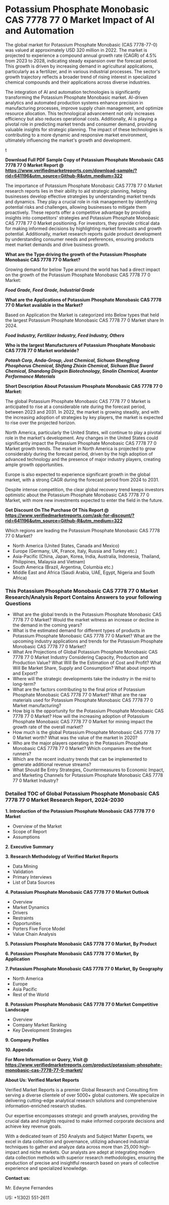 <meta name="title" content="Global Potassium Phosphate Monobasic CAS 7778 77 0 Market Impact of AI and Automation"><meta name="description" content="The global market for Potassium Phosphate Monobasic (CAS 7778-77-0) was valued at approximately USD 320 million in 2022. The market is projected to experience a compou"><meta name="title" content="Potassium Phosphate Monobasic CAS 7778 77 0 Market Size, Share, Scope, Trends, Growth, Opportunities, Analysis, Forecast"><h1>Potassium Phosphate Monobasic CAS 7778 77 0 Market Impact of AI and Automation</h1><p>The global market for Potassium Phosphate Monobasic (CAS 7778-77-0) was valued at approximately USD 320 million in 2022. The market is projected to experience a compound annual growth rate (CAGR) of 4.5% from 2023 to 2028, indicating steady expansion over the forecast period. This growth is driven by increasing demand in agricultural applications, particularly as a fertilizer, and in various industrial processes. The sector's growth trajectory reflects a broader trend of rising interest in specialized chemical compounds and their applications across diverse industries.</p><p>The integration of AI and automation technologies is significantly transforming the Potassium Phosphate Monobasic market. AI-driven analytics and automated production systems enhance precision in manufacturing processes, improve supply chain management, and optimize resource allocation. This technological advancement not only increases efficiency but also reduces operational costs. Additionally, AI is playing a pivotal role in predicting market trends and consumer demand, providing valuable insights for strategic planning. The impact of these technologies is contributing to a more dynamic and responsive market environment, ultimately influencing the market's growth and development.</p>t</p><p id="" class=""><strong>Download Full PDF Sample Copy of Potassium Phosphate Monobasic CAS 7778 77 0 Market Report @ <a href="https://www.verifiedmarketreports.com/download-sample/?rid=641196&utm_source=Github-R&utm_medium=322" target="_blank">https://www.verifiedmarketreports.com/download-sample/?rid=641196&utm_source=Github-R&utm_medium=322</a></strong></p><p>The importance of&nbsp;Potassium Phosphate Monobasic CAS 7778 77 0 Market research reports lies in their ability to aid strategic planning, helping businesses develop effective strategies by understanding market trends and dynamics. They play a crucial role in risk management by identifying potential risks and challenges, allowing businesses to mitigate them proactively. These reports offer a competitive advantage by providing insights into competitors' strategies and Potassium Phosphate Monobasic CAS 7778 77 0 Market positioning. For investors, they provide critical data for making informed decisions by highlighting market forecasts and growth potential. Additionally, market research reports guide product development by understanding consumer needs and preferences, ensuring products meet market demands and drive business growth.</p><p><strong>What are the&nbsp;Type driving the growth of the Potassium Phosphate Monobasic CAS 7778 77 0 Market?</strong></p><p id="" class="">Growing demand for below Type around the world has had a direct impact on the growth of the Potassium Phosphate Monobasic CAS 7778 77 0 Market:</p><em><strong>Food Grade, Feed Grade, Industrial Grade</strong></em></p><strong>What are the&nbsp;Applications&nbsp;of Potassium Phosphate Monobasic CAS 7778 77 0 Market available in the Market?</strong></p><p id="" class="">Based on Application the Market is categorized into Below types that held the largest Potassium Phosphate Monobasic CAS 7778 77 0 Market share In 2024.</p><em><strong>Food Industry, Fertilizer Industry, Feed Industry, Others</strong></em></p><strong>Who is the largest Manufacturers of Potassium Phosphate Monobasic CAS 7778 77 0 Market worldwide?</strong></p><p><em><strong>Potash Corp, Anda-Group, Jost Chemical, Sichuan Shengfeng Phosphorus Chemical, Shifang Zhixin Chemical, Sichuan Blue Sword Chemical, Shandong Dingxin Biotechnology, Sinolin Chemical, Avantor Performance Materials</strong></em></p><p id="" class=""><strong>Short Description About Potassium Phosphate Monobasic CAS 7778 77 0 Market:</strong></p><p>The global Potassium Phosphate Monobasic CAS 7778 77 0 Market is anticipated to rise at a considerable rate during the forecast period, between 2023 and 2031. In 2022, the market is growing steadily, and with the increasing adoption of strategies by key players, the market is expected to rise over the projected horizon.</p><p>North America, particularly the United States, will continue to play a pivotal role in the market's development. Any changes in the United States could significantly impact the Potassium Phosphate Monobasic CAS 7778 77 0 Market growth trends. The market in North America is projected to grow considerably during the forecast period, driven by the high adoption of advanced technology and the presence of major industry players, creating ample growth opportunities.</p><p>Europe is also expected to experience significant growth in the global market, with a strong CAGR during the forecast period from 2024 to 2031.</p><p>Despite intense competition, the clear global recovery trend keeps investors optimistic about the Potassium Phosphate Monobasic CAS 7778 77 0 Market, with more new investments expected to enter the field in the future.</p><p id="" class=""><strong>Get Discount On The Purchase Of This Report @ <a href="https://www.verifiedmarketreports.com/ask-for-discount/?rid=641196&utm_source=Github-R&utm_medium=322" target="_blank">https://www.verifiedmarketreports.com/ask-for-discount/?rid=641196&utm_source=Github-R&utm_medium=322</a></strong></p>Which regions are leading the Potassium Phosphate Monobasic CAS 7778 77 0 Market?</p><ul><li>North America (United States, Canada and Mexico)</li><li>Europe (Germany, UK, France, Italy, Russia and Turkey etc.)</li><li>Asia-Pacific (China, Japan, Korea, India, Australia, Indonesia, Thailand, Philippines, Malaysia and Vietnam)</li><li>South America (Brazil, Argentina, Columbia etc.)</li><li>Middle East and Africa (Saudi Arabia, UAE, Egypt, Nigeria and South Africa)</li></ul><h3 id="" class="">This Potassium Phosphate Monobasic CAS 7778 77 0 Market Research/Analysis Report Contains Answers to your following Questions</h3><ul><li>What are the global trends in the Potassium Phosphate Monobasic CAS 7778 77 0 Market? Would the market witness an increase or decline in the demand in the coming years?</li><li>What is the estimated demand for different types of products in Potassium Phosphate Monobasic CAS 7778 77 0 Market? What are the upcoming industry applications and trends for the Potassium Phosphate Monobasic CAS 7778 77 0 Market?</li><li>What Are Projections of Global Potassium Phosphate Monobasic CAS 7778 77 0 Market Industry Considering Capacity, Production and Production Value? What Will Be the Estimation of Cost and Profit? What Will Be Market Share, Supply and Consumption? What about imports and Export?</li><li>Where will the strategic developments take the industry in the mid to long-term?</li><li>What are the factors contributing to the final price of Potassium Phosphate Monobasic CAS 7778 77 0 Market? What are the raw materials used for Potassium Phosphate Monobasic CAS 7778 77 0 Market manufacturing?</li><li>How big is the opportunity for the Potassium Phosphate Monobasic CAS 7778 77 0 Market? How will the increasing adoption of Potassium Phosphate Monobasic CAS 7778 77 0 Market for mining impact the growth rate of the overall market?</li><li>How much is the global Potassium Phosphate Monobasic CAS 7778 77 0 Market worth? What was the value of the market In 2020?</li><li>Who are the major players operating in the Potassium Phosphate Monobasic CAS 7778 77 0 Market? Which companies are the front runners?</li><li>Which are the recent industry trends that can be implemented to generate additional revenue streams?</li><li>What Should Be Entry Strategies, Countermeasures to Economic Impact, and Marketing Channels for Potassium Phosphate Monobasic CAS 7778 77 0 Market Industry?</li></ul><h3 id="" class="">Detailed TOC of Global Potassium Phosphate Monobasic CAS 7778 77 0 Market Research Report, 2024-2030</h3><p id="" class=""><strong>1. Introduction of the Potassium Phosphate Monobasic CAS 7778 77 0 Market</strong></p><ul><li>Overview of the Market</li><li>Scope of Report</li><li>Assumptions</li></ul><p id="" class=""><strong>2. Executive Summary</strong></p><p id="" class=""><strong>3. Research Methodology of Verified Market Reports</strong></p><ul><li>Data Mining</li><li>Validation</li><li>Primary Interviews</li><li>List of Data Sources</li></ul><p id="" class=""><strong>4. Potassium Phosphate Monobasic CAS 7778 77 0 Market Outlook</strong></p><ul><li>Overview</li><li>Market Dynamics</li><li>Drivers</li><li>Restraints</li><li>Opportunities</li><li>Porters Five Force Model</li><li>Value Chain Analysis</li></ul><p id="" class=""><strong>5. Potassium Phosphate Monobasic CAS 7778 77 0 Market, By Product</strong></p><p id="" class=""><strong>6. Potassium Phosphate Monobasic CAS 7778 77 0 Market, By Application</strong></p><p id="" class=""><strong>7. Potassium Phosphate Monobasic CAS 7778 77 0 Market, By Geography</strong></p><ul><li>North America</li><li>Europe</li><li>Asia Pacific</li><li>Rest of the World</li></ul><p id="" class=""><strong>8. Potassium Phosphate Monobasic CAS 7778 77 0 Market Competitive Landscape</strong></p><ul><li>Overview</li><li>Company Market Ranking</li><li>Key Development Strategies</li></ul><p id="" class=""><strong>9. Company Profiles</strong></p><p id="" class=""><strong>10. Appendix</strong></p><p id="" class=""><strong>For More Information or Query, Visit @ <a href="https://www.verifiedmarketreports.com/product/potassium-phosphate-monobasic-cas-7778-77-0-market/" target="_blank">https://www.verifiedmarketreports.com/product/potassium-phosphate-monobasic-cas-7778-77-0-market/</a></strong></p><p id="" class=""><strong>About Us: Verified Market Reports</strong></p><p id="" class="">Verified Market Reports is a premier Global Research and Consulting firm serving a diverse clientele of over 5000+ global customers. We specialize in delivering cutting-edge analytical research solutions and comprehensive information-enriched research studies.</p><p id="" class="">Our expertise encompasses strategic and growth analyses, providing the crucial data and insights required to make informed corporate decisions and achieve key revenue goals.</p><p id="" class="">With a dedicated team of 250 Analysts and Subject Matter Experts, we excel in data collection and governance, utilizing advanced industrial techniques to gather and analyze data across more than 25,000 high-impact and niche markets. Our analysts are adept at integrating modern data collection methods with superior research methodologies, ensuring the production of precise and insightful research based on years of collective experience and specialized knowledge.</p><p id="" class=""><strong>Contact us:</strong></p><p id="" class="">Mr. Edwyne Fernandes</p><p id="" class="">US: +1(302) 551-2611</p>